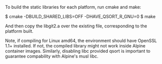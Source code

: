 To build the static libraries for each platform, run cmake and make:

$ cmake -DBUILD_SHARED_LIBS=OFF -DHAVE_QSORT_R_GNU=0
$ make

And then copy the libgit2.a over the existing file, corresponding to
the platform built.

Note, if compiling for Linux amd64, the environment should have
OpenSSL 1.1+ installed. If not, the compiled library might not work
inside Alpine container images. Similarly, disabling libc provided
qsort is important to guarantee compability with Alpine's musl libc.